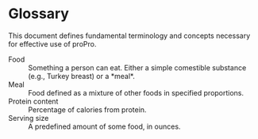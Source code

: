 # Glossary

This document defines fundamental terminology and concepts necessary for effective use of proPro.

<dl>

<dt>Food</dt>
<dd>Something a person can eat.  Either a simple comestible substance (e.g.,
Turkey breast) or a *meal*.</dd>

<dt>Meal<dt>
<dd>Food defined as a mixture of other foods in specified proportions.</dd>

<dt>Protein content</dt>
<dd>Percentage of calories from protein.</dd>

<dt>Serving size</dt>
<dd>A predefined amount of some food, in ounces.</dd>

</dl>
